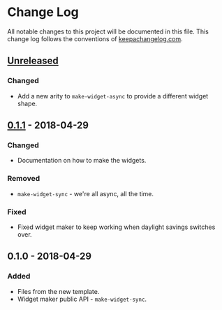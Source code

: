 # Change Log
All notable changes to this project will be documented in this file. This change log follows the conventions of [keepachangelog.com](http://keepachangelog.com/).

## [Unreleased]
### Changed
- Add a new arity to `make-widget-async` to provide a different widget shape.

## [0.1.1] - 2018-04-29
### Changed
- Documentation on how to make the widgets.

### Removed
- `make-widget-sync` - we're all async, all the time.

### Fixed
- Fixed widget maker to keep working when daylight savings switches over.

## 0.1.0 - 2018-04-29
### Added
- Files from the new template.
- Widget maker public API - `make-widget-sync`.

[Unreleased]: https://github.com/your-name/cljoodle/compare/0.1.1...HEAD
[0.1.1]: https://github.com/your-name/cljoodle/compare/0.1.0...0.1.1
